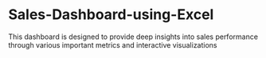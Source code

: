 # Sales-Dashboard-using-Excel
This dashboard is designed to provide deep insights into sales performance through various important metrics and interactive visualizations
